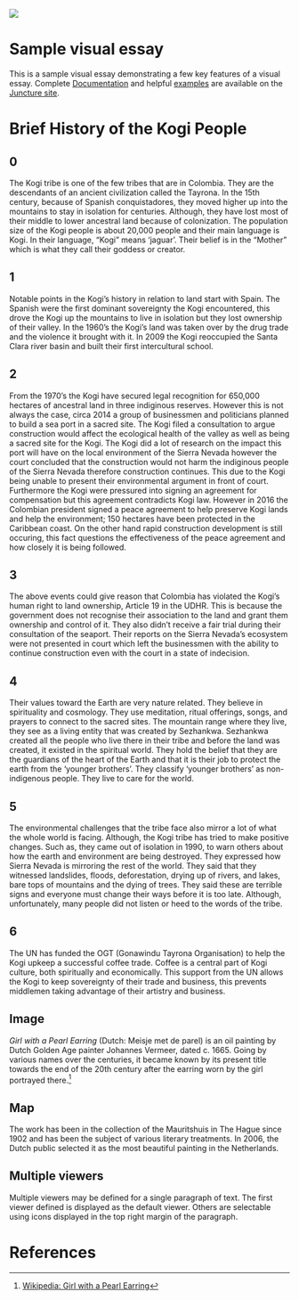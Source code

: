 <a href="https://juncture-digital.org"><img src="https://juncture-digital.org/images/ve-button.png"></a>

<param ve-config 
       title="The Kogi People" 
       banner="https://upload.wikimedia.org/wikipedia/commons/c/c2/Koguis_Tribeswoman_with_Child.jpg" 
       layout="vtl"
       author="Lauren, Lia, & Zoe">

<param title="Colombia" eid="Q739">
<param title="Kogui People" eid="Q1754298" aliases="Kogi">
<param title="Sierra Nevada de Santa Marta" eid="Q26728" aliases="Sierra Nevada">

# Sample visual essay

This is a sample visual essay demonstrating a few key features of a visual essay.  Complete [Documentation](https://juncture-digital.org/docs) and helpful [examples](https://juncture-digital.org/examples) are available on the [Juncture site](https://juncture-digital.org).
<param ve-image 
       manifest="https://iiif.juncture-digital.org/manifest/6dd738aed85597cac540ad31dd5818e86ef7f2918c7b43a9eb3123d5538e6e4c">


# Brief History of the Kogi People
## 0
The Kogi tribe is one of the few tribes that are in Colombia. They are the descendants of an ancient civilization called the Tayrona. In the 15th century, because of Spanish conquistadores, they moved higher up into the mountains to stay in isolation for centuries. Although, they have lost most of their middle to lower ancestral land because of colonization. The population size of the Kogi people is about 20,000 people and their main language is Kogi. In their language, “Kogi” means ‘jaguar’. Their belief is in the “Mother” which is what they call their goddess or creator.

## 1
Notable points in the Kogi’s history in relation to land start with Spain. The Spanish were the first dominant sovereignty the Kogi encountered, this drove the Kogi up the mountains to live in isolation but they lost ownership of their valley. In the 1960’s the Kogi’s land was taken over by the drug trade and the violence it brought with it.  In 2009 the Kogi reoccupied the Santa Clara river basin and built their first intercultural school. 

## 2
From the 1970’s the Kogi have secured legal recognition for 650,000 hectares of ancestral land in three indiginous reserves. However this is not always the case, circa 2014 a group of businessmen and politicians planned to build a sea port in a sacred site. The Kogi filed a consultation to argue construction would affect the ecological health of the valley as well as being a sacred site for the Kogi. The Kogi did a lot of research on the impact this port will have on the local environment of the Sierra Nevada however the court concluded that the construction would not harm the indiginous people of the Sierra Nevada therefore construction continues. This due to the Kogi being unable to present their environmental argument in front of court. Furthermore the Kogi were pressured into signing an agreement for compensation but this agreement contradicts Kogi law.  However in 2016 the Colombian president signed a peace agreement to help preserve Kogi lands and help the environment; 150 hectares have been protected in the Caribbean coast. On the other hand rapid construction development is still occuring, this fact questions the effectiveness of the peace agreement and how closely it is being followed. 

## 3
The above events could give reason that Colombia has violated the Kogi’s human right to land ownership, Article 19 in the UDHR. This is because the government does not recognise their association to the land and grant them ownership and control of it. They also didn’t receive a fair trial during their consultation of the seaport. Their reports on the Sierra Nevada’s ecosystem were not presented in court which left the businessmen with the ability to continue construction even with the court in a state of indecision. 

## 4
Their values toward the Earth are very nature related. They believe in spirituality and cosmology. They use meditation, ritual offerings, songs, and prayers to connect to the sacred sites. The mountain range where they live, they see as a living entity that was created by Sezhankwa. Sezhankwa created all the people who live there in their tribe and before the land was created, it existed in the spiritual world. They hold the belief that they are the guardians of the heart of the Earth and that it is their job to protect the earth from the ‘younger brothers’. They classify ‘younger brothers’ as non-indigenous people. They live to care for the world. 

## 5
The environmental challenges that the tribe face also mirror a lot of what the whole world is facing. Although, the Kogi tribe has tried to make positive changes. Such as, they came out of isolation in 1990, to warn others about how the earth and environment are being destroyed. They expressed how Sierra Nevada is mirroring the rest of the world. They said that they witnessed landslides, floods, deforestation, drying up of rivers, and lakes, bare tops of mountains and the dying of trees. They said these are terrible signs and everyone must change their ways before it is too late. Although, unfortunately, many people did not listen or heed to the words of the tribe.

## 6
The UN has funded the OGT (Gonawindu Tayrona Organisation) to help the Kogi upkeep a successful coffee trade. Coffee is a central part of Kogi culture, both spiritually and economically. This support from the UN allows the Kogi to keep sovereignty of their trade and business, this prevents middlemen taking advantage of their artistry and business. 

## Image

_Girl with a Pearl Earring_ (Dutch: Meisje met de parel) is an oil painting by Dutch Golden Age painter Johannes Vermeer, dated c. 1665. Going by various names over the centuries, it became known by its present title towards the end of the 20th century after the earring worn by the girl portrayed there.[^1]
<param ve-image 
       label="Girl with a Pearl Earring" 
       description="painting by Johannes Vermeer" 
       license="public domain" 
       url="https://upload.wikimedia.org/wikipedia/commons/0/0f/1665_Girl_with_a_Pearl_Earring.jpg">

## Map

The work has been in the collection of the Mauritshuis in The Hague since 1902 and has been the subject of various literary treatments. In 2006, the Dutch public selected it as the most beautiful painting in the Netherlands.
<param ve-map center="Q36600" zoom="11" prefer-geojson>

## Multiple viewers

Multiple viewers may be defined for a single paragraph of text.  The first viewer defined is displayed as the default viewer.  Others are selectable using icons displayed in the top right margin of the paragraph.
<param ve-image 
       manifest="https://iiif.juncture-digital.org/manifest/6dd738aed85597cac540ad31dd5818e86ef7f2918c7b43a9eb3123d5538e6e4c">
<param ve-map center="Q36600" zoom="11">

# References

[^1]: [Wikipedia: Girl with a Pearl Earring](https://en.wikipedia.org/wiki/Girl_with_a_Pearl_Earring)
